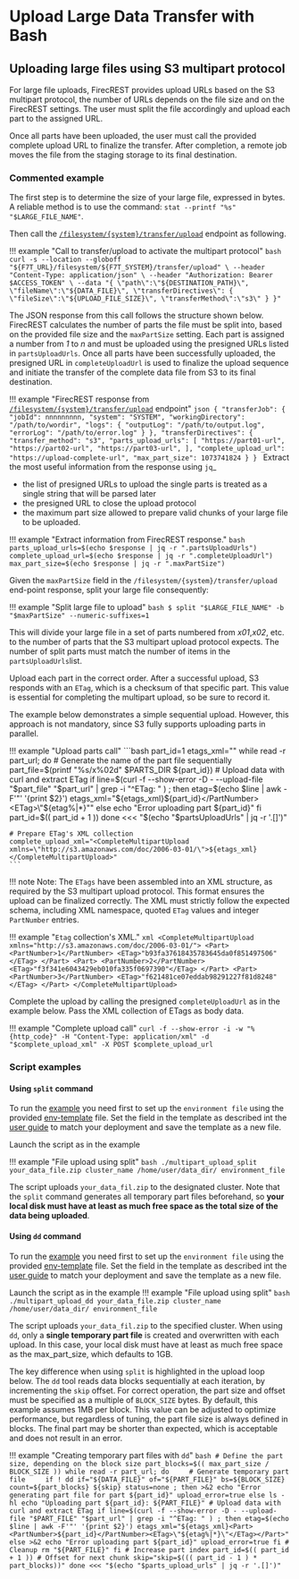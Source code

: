 # Upload Large Data Transfer with Bash

## Uploading large files using S3 multipart protocol

For large file uploads, FirecREST provides upload URLs based on the S3 multipart protocol, the number of URLs depends on the file size and on the FirecREST settings. The user must split the file accordingly and upload each part to the assigned URL.

Once all parts have been uploaded, the user must call the provided complete upload URL to finalize the transfer. After completion, a remote job moves the file from the staging storage to its final destination.

### Commented example

The first step is to determine the size of your large file, expressed in bytes. A reliable method is to use the command: `stat --printf "%s" "$LARGE_FILE_NAME"`.

Then call the [`/filesystem/{system}/transfer/upload`](https://eth-cscs.github.io/firecrest-v2/openapi/#/filesystem/post_upload_filesystem__system_name__transfer_upload_post) endpoint as following.

!!! example "Call to transfer/upload to activate the multipart protocol"
    ```bash
    curl -s --location --globoff "${F7T_URL}/filesystem/${F7T_SYSTEM}/transfer/upload" \
        --header "Content-Type: application/json" \
        --header "Authorization: Bearer $ACCESS_TOKEN" \
        --data "{
            \"path\":\"${DESTINATION_PATH}\",
            \"fileName\":\"${DATA_FILE}\",
            \"transferDirectives\": {
                \"fileSize\":\"${UPLOAD_FILE_SIZE}\",
                \"transferMethod\":\"s3\"
        }
    }"
    ```

The JSON response from this call follows the structure shown below. FirecREST calculates the number of parts the file must be split into, based on the provided file size and the `maxPartSize` setting. Each part is assigned a number from *1* to *n* and must be uploaded using the presigned URLs listed in `partsUploadUrls`. Once all parts have been successfully uploaded, the presigned URL in `completeUploadUrl` is used to finalize the upload sequence and initiate the transfer of the complete data file from S3 to its final destination.

!!! example "FirecREST response from [`/filesystem/{system}/transfer/upload`](https://eth-cscs.github.io/firecrest-v2/openapi/#/filesystem/post_upload_filesystem__system_name__transfer_upload_post) endpoint"
    ```json
    {
        "transferJob": {
            "jobId": nnnnnnnnn,
            "system": "SYSTEM",
            "workingDirectory": "/path/to/wordir",
            "logs": {
                "outputLog": "/path/to/output.log",
                "errorLog": "/path/to/error.log"
            }
        },
        "transferDirectives": {
            "transfer_method": "s3",
            "parts_upload_urls": [
                "https://part01-url",
                "https://part02-url",
                "https://part03-url",
            ],
            "complete_upload_url": "https://upload-complete-url",
            "max_part_size": 1073741824
        }
    }
    ```
Extract the most useful information from the response using `jq`_
- the list of presigned URLs to upload the single parts is treated as a single string that will be parsed later
- the presigned URL to close the upload protocol
- the maximum part size allowed to prepare valid chunks of your large file to be uploaded.

!!! example "Extract information from FirecREST response."
    ```bash
    parts_upload_urls=$(echo $response | jq -r ".partsUploadUrls")
    complete_upload_url=$(echo $response | jq -r ".completeUploadUrl")
    max_part_size=$(echo $response | jq -r ".maxPartSize")
    ```

Given the `maxPartSize` field in the `/filesystem/{system}/transfer/upload` end-point response, split your large file consequently:

!!! example "Split large file to upload"
    ```bash
    $ split "$LARGE_FILE_NAME" -b "$maxPartSize" --numeric-suffixes=1
    ```

This will divide your large file in a set of parts numbered from <i>x01</i>,<i>x02</i>, etc. to the number of parts that the S3 multipart upload protocol expects. The number of split parts must match the number of items in the `partsUploadUrls`list.

Upload each part in the correct order. After a successful upload, S3 responds with an `ETag`, which is a checksum of that specific part. This value is essential for completing the multipart upload, so be sure to record it.

The example below demonstrates a simple sequential upload. However, this approach is not mandatory, since S3 fully supports uploading parts in parallel.

!!! example "Upload parts call"
    ```bash
    part_id=1
    etags_xml=""
    while read -r part_url; do
        # Generate the name of the part file sequentially
        part_file=$(printf "%s/x%02d" $PARTS_DIR ${part_id})
        # Upload data with curl and extract ETag
        if line=$(curl -f --show-error -D - --upload-file "$part_file" "$part_url" | grep -i "^ETag: " ) ;
        then
            etag=$(echo $line | awk -F'"' '{print $2}')
            etags_xml="${etags_xml}<Part><PartNumber>${part_id}</PartNumber><ETag>\"${etag%|*}\"</ETag></Part>"
        else
            echo "Error uploading part ${part_id}"
        fi
        part_id=$(( part_id + 1 ))
    done <<< "$(echo "$partsUploadUrls" | jq -r '.[]')"

    # Prepare ETag's XML collection
    complete_upload_xml="<CompleteMultipartUpload xmlns=\"http://s3.amazonaws.com/doc/2006-03-01/\">${etags_xml}</CompleteMultipartUpload>"
    ```
!!! note
    Note: The `ETags` have been assembled into an XML structure, as required by the S3 multipart upload protocol. This format ensures the upload can be finalized correctly. The XML must strictly follow the expected schema, including XML namespace, quoted `ETag` values and integer `PartNumber` entries.

!!! example "`Etag` collection's XML."
    ```xml
    <CompleteMultipartUpload
        xmlns="http://s3.amazonaws.com/doc/2006-03-01/">
        <Part>
            <PartNumber>1</PartNumber>
            <ETag>"b93fa37618435783645da0f851497506"</ETag>
        </Part>
        <Part>
            <PartNumber>2</PartNumber>
            <ETag>"f3f341e6043429eb010fa335f0697390"</ETag>
        </Part>
        <Part>
            <PartNumber>3</PartNumber>
            <ETag>"f621481ce07eddab98291227f81d8248"</ETag>
        </Part>
    </CompleteMultipartUpload>
    ```


Complete the upload by calling the presigned `completeUploadUrl` as in the example below. Pass the XML collection of ETags as body data.

!!! example "Complete upload call"
    ```
    curl -f --show-error -i -w "%{http_code}" -H "Content-Type: application/xml" -d "$complete_upload_xml" -X POST $complete_upload_url
    ```

### Script examples

#### Using `split` command

To run the [example](examples/multipart_upload_split.sh) you need first to set up the `environment file` using the provided [env-template](examples/env-template) file.
Set the field in the template as described int the [user guide](../README.md) to match your deployment and save the template as a new file.

Launch the script as in the example

!!! example "File upload using split"
    ```bash
    ./multipart_upload_split your_data_file.zip cluster_name /home/user/data_dir/ environment_file
    ```

The script uploads `your_data_fil.zip` to the designated cluster. Note that the `split` command generates all temporary part files beforehand, so <b>your local disk must have at least as much free space as the total size of the data being uploaded</b>.

#### Using `dd` command

To run the [example](examples/multipart_upload_dd.sh) you need first to set up the `environment file` using the provided [env-template](examples/env-template) file.
Set the field in the template as described int the [user guide](../README.md) to match your deployment and save the template as a new file.

Launch the script as in the example
!!! example "File upload using split"
    ```bash
    ./multipart_upload_dd your_data_file.zip cluster_name /home/user/data_dir/ environment_file
    ```

The script uploads `your_data_fil.zip` to the specified cluster. When using `dd`, only a <b>single temporary part file</b> is created and overwritten with each upload. In this case, your local disk must have at least as much free space as the max_part_size, which defaults to 1GB.

The key difference when using `split` is highlighted in the upload loop below. The `dd` tool reads data blocks sequentially at each iteration, by incrementing the `skip` offset. For correct operation, the part size and offset must be specified as a multiple of `BLOCK_SIZE` bytes. By default, this example assumes 1MB per block. This value can be adjusted to optimize performance, but regardless of tuning, the part file size is always defined in blocks. The final part may be shorter than expected, which is acceptable and does not result in an error.

!!! example "Creating temporary part files with `dd`"
    ```bash
    # Define the part size, depending on the block size
    part_blocks=$(( max_part_size / BLOCK_SIZE ))
    while read -r part_url; do    
        # Generate temporary part file    
        if ! dd if="${DATA_FILE}" of="${PART_FILE}" bs=${BLOCK_SIZE} count=${part_blocks} ${skip} status=none ; then
            >&2 echo "Error generating part file for part ${part_id}"
            upload_error=true
        else
            ls -hl
            echo "Uploading part ${part_id}: ${PART_FILE}"
            # Upload data with curl and extract ETag
            if line=$(curl -f --show-error -D - --upload-file "$PART_FILE" "$part_url" | grep -i "^ETag: " ) ;
            then
                etag=$(echo $line | awk -F'"' '{print $2}')
                etags_xml="${etags_xml}<Part><PartNumber>${part_id}</PartNumber><ETag>\"${etag%|*}\"</ETag></Part>"
            else
                >&2 echo "Error uploading part ${part_id}"
                upload_error=true
            fi
            # Cleanup
            rm "${PART_FILE}"
        fi
        # Increase part index
        part_id=$(( part_id + 1 ))
        # Offset for next chunk
        skip="skip=$((( part_id - 1 ) * part_blocks))"
    done <<< "$(echo "$parts_upload_urls" | jq -r '.[]')"
    ```
